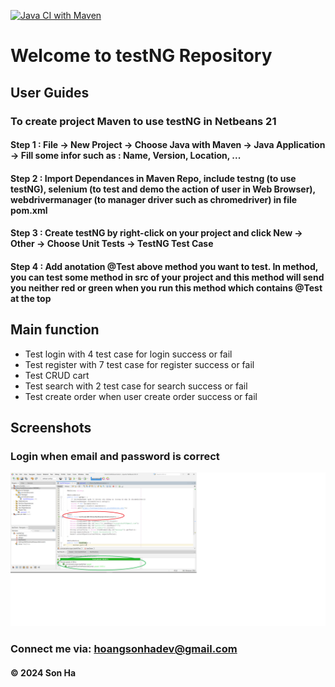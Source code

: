 [![Java CI with Maven](https://github.com/hoangsonha/DemoTestngAutomation/actions/workflows/maven.yml/badge.svg)](https://github.com/hoangsonha/DemoTestngAutomation/actions/workflows/maven.yml)

# Welcome to testNG Repository

## User Guides

### To create project Maven to use testNG in Netbeans 21

#### Step 1 : File -> New Project -> Choose Java with Maven -> Java Application -> Fill some infor such as : Name, Version, Location, ...

#### Step 2 : Import Dependances in Maven Repo, include testng (to use testNG), selenium (to test and demo the action of user in Web Browser), webdrivermanager (to manager driver such as chromedriver) in file pom.xml

#### Step 3 : Create testNG by right-click on your project and click New -> Other -> Choose Unit Tests -> TestNG Test Case

#### Step 4 : Add anotation @Test above method you want to test. In method, you can test some method in src of your project and this method will send you neither red or green when you run this method which contains @Test at the top

## Main function

- Test login with 4 test case for login success or fail
- Test register with 7 test case for register success or fail
- Test CRUD cart
- Test search with 2 test case for search success or fail
- Test create order when user create order success or fail

## Screenshots

### Login when email and password is correct

![Source code and test script](https://github.com/hoangsonha/DemoTestngAutomation/blob/main/screenshots/testLoginWithEmailAndPassCorrect.png)

### Connect me via: hoangsonhadev@gmail.com

#### &#169; 2024 Son Ha



